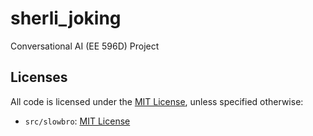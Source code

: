 # sherli_joking

Conversational AI (EE 596D) Project

## Licenses

All code is licensed under the [MIT License](LICENSE), unless specified otherwise:

* `src/slowbro`: [MIT License](src/slowbro/LICENSE)
